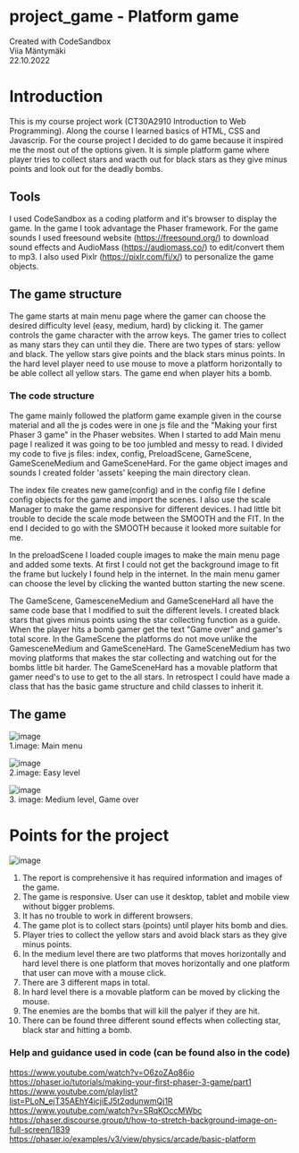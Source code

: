 # project_game - Platform game
Created with CodeSandbox  
Viia Mäntymäki  
22.10.2022  

# Introduction
This is my course project work (CT30A2910 Introduction to Web Programming). Along the course I learned basics of HTML, CSS and Javascrip. For the course project I decided to do game because it inspired me the most out of the options given. It is simple platform game where player tries to collect stars and wacth out for black stars as they give minus points and look out for the deadly bombs.

## Tools
I used CodeSandbox as a coding platform and it's browser to display the game. In the game I took advantage the Phaser framework. For the game sounds I used freesound website (https://freesound.org/) to download sound effects and AudioMass (https://audiomass.co/) to edit/convert them to mp3. I also used Pixlr (https://pixlr.com/fi/x/) to personalize the game objects.

## The game structure
The game starts at main menu page where the gamer can choose the desired difficulty level (easy, medium, hard) by clicking it. The gamer controls the game character with the arrow keys. The gamer tries to collect as many stars they can until they die. There are two types of stars: yellow and black. The yellow stars give points and the black stars minus points. In the hard level player need to use mouse to move a platform horizontally to be able collect all yellow stars. The game end when player hits a bomb. 

### The code structure
The game mainly followed the platform game example given in the course material and all the js codes were in one js file and the "Making your first Phaser 3 game" in the Phaser websites. When I started to add Main menu page I realized it was going to be too jumbled and messy to read. I divided my code to five js files: index, config, PreloadScene, GameScene, GameSceneMedium and GameSceneHard. For the game object images and sounds I created folder 'assets' keeping the main directory clean.

The index file creates new game(config) and in the config file I define config objects for the game and import the scenes. I also use the scale Manager to make the game responsive for different devices. I had little bit trouble to decide the scale mode between the SMOOTH and the FIT. In the end I decided to go with the SMOOTH because it looked more suitable for me. 

In the preloadScene I loaded couple images to make the main menu page and added some texts. At first I could not get the background image to fit the frame but luckely I found help in the internet. In the main menu gamer can choose the level by clicking the wanted button starting the new scene. 

The GameScene, GamesceneMedium and GameSceneHard all have the same code base that I modified to suit the different levels. I created black stars that gives minus points using the star collecting function as a guide. When the player hits a bomb gamer get the text "Game over" and gamer's total score. In the GameScene the platforms do not move unlike the GamesceneMedium and GameSceneHard. The GameSceneMedium has two moving platforms that makes the star collecting and watching out for the bombs little bit harder. The GameSceneHard has a movable platform that gamer need's to use to get to the all stars. In retrospect I could have made a class that has the basic game structure and child classes to inherit it.



## The game

![image](https://user-images.githubusercontent.com/87257685/197357773-498cca7d-aa67-4180-992a-920bb7711315.png)  
1.image: Main menu


![image](https://user-images.githubusercontent.com/87257685/197357802-4eb8b6b3-e0a5-4531-aa8c-2166b7886c49.png)  
2.image: Easy level


![image](https://user-images.githubusercontent.com/87257685/197357879-1e0795f2-c626-4203-8a3e-1c2afa5a8be8.png)  
3. image: Medium level, Game over


# Points for the project
![image](https://user-images.githubusercontent.com/87257685/197399277-1d77136a-caed-4157-aad0-7cceb1dd773c.png)

1. The report is comprehensive it has required information and images of the game.  
2. The game is responsive. User can use it desktop, tablet and mobile view without bigger problems.  
3. It has no trouble to work in different browsers.  
4. The game plot is to collect stars (points) until player hits bomb and dies.  
5. Player tries to collect the yellow stars and avoid black stars as they give minus points.  
6. In the medium level there are two platforms that moves horizontally and hard level there is one platform that moves horizontally and one platform that user can move with a mouse click.  
7. There are 3 different maps in total.  
8. In hard level there is a movable platform can be moved by clicking the mouse.  
9. The enemies are the bombs that will kill the palyer if they are hit.  
10. There can be found three different sound effects when collecting star, black star and hitting a bomb.  


### Help and guidance used in code (can be found also in the code)
https://www.youtube.com/watch?v=O6zoZAq86io  
https://phaser.io/tutorials/making-your-first-phaser-3-game/part1  
https://www.youtube.com/playlist?list=PLoN_ejT35AEhY4icjiEJ5t2qdunwmQj1R  
https://www.youtube.com/watch?v=SRqKOccMWbc  
https://phaser.discourse.group/t/how-to-stretch-background-image-on-full-screen/1839  
https://phaser.io/examples/v3/view/physics/arcade/basic-platform   

